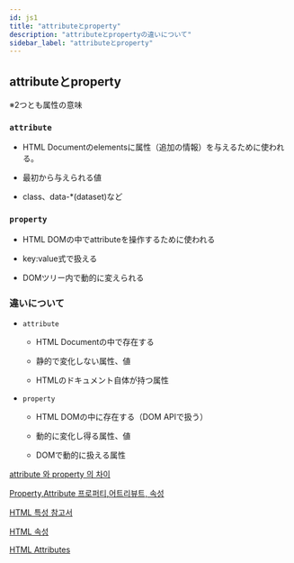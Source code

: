 ```yaml
---
id: js1
title: "attributeとproperty"
description: "attributeとpropertyの違いについて"
sidebar_label: "attributeとproperty"
---
```


## attributeとproperty
※2つとも属性の意味

### `attribute`
- HTML Documentのelementsに属性（追加の情報）を与えるために使われる。

- 最初から与えられる値

- class、data-*(dataset)など

### `property`
- HTML DOMの中でattributeを操作するために使われる

- key:value式で扱える

- DOMツリー内で動的に変えられる

### 違いについて
- `attribute`

  - HTML Documentの中で存在する

  - 静的で変化しない属性、値

  - HTMLのドキュメント自体が持つ属性

- `property`

  - HTML DOMの中に存在する（DOM APIで扱う）

  - 動的に変化し得る属性、値

  - DOMで動的に扱える属性

[attribute 와 property 의 차이](https://medium.com/hexlant/attribute-%EC%99%80-property-%EC%9D%98-%EC%B0%A8%EC%9D%B4-c6f1c91ba91)

[Property,Attribute 프로퍼티,어트리뷰트, 속성](http://www.ktword.co.kr/abbr_view.php?nav=2&m_temp1=3967&id=877)

[HTML 특성 참고서](https://developer.mozilla.org/ko/docs/Web/HTML/Attributes)

[HTML 속성](https://ko.wikipedia.org/wiki/HTML_%EC%86%8D%EC%84%B1)

[HTML Attributes](https://www.w3schools.com/html/html_attributes.asp)